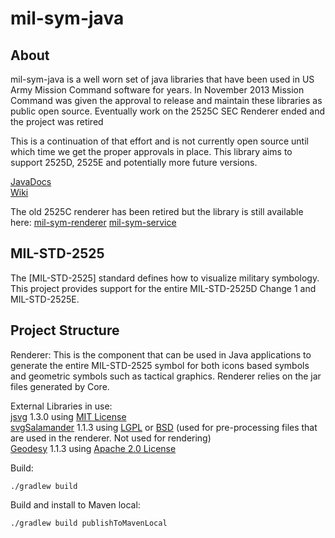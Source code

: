 # mil-sym-java

About
-----------
mil-sym-java is a well worn set of java libraries that have been used in US Army Mission Command software for years.  In November 2013 Mission Command was given the approval to release and maintain these libraries as public open source.  Eventually work on the 2525C SEC Renderer ended and the project was retired

This is a continuation of that effort and is not currently open source until which time we get the proper approvals in place.
This library aims to support 2525D, 2525E and potentially more future versions.

[JavaDocs](https://missioncommand.github.io/javadoc/2525D/java/index.html)  
[Wiki](https://github.com/missioncommand/mil-sym-java/wiki)

The old 2525C renderer has been retired but the library is still available here:
[mil-sym-renderer](https://central.sonatype.com/artifact/io.github.missioncommand/mil-sym-renderer/0.1.41)
[mil-sym-service](https://central.sonatype.com/artifact/io.github.missioncommand/mil-sym-service/0.1.41)


MIL-STD-2525
-----------
The [MIL-STD-2525] standard defines how to visualize military symbology.  This project provides support for the entire MIL-STD-2525D Change 1 and MIL-STD-2525E.

Project Structure
------------
Renderer: This is the component that can be used in Java applications to generate the entire MIL-STD-2525 symbol for both icons based symbols and geometric symbols such as tactical graphics.  Renderer relies on the jar files generated by Core.

External Libraries in use:  
[jsvg](https://github.com/weisJ/jsvg) 1.3.0 using [MIT License](https://github.com/weisJ/jsvg/blob/master/LICENSE)  
[svgSalamander](https://github.com/blackears/svgSalamander)  1.1.3 using [LGPL](https://github.com/blackears/svgSalamander/blob/master/www/license/license-lgpl.txt) or [BSD](https://github.com/blackears/svgSalamander/blob/master/www/license/license-bsd.txt)  (used for pre-processing files that are used in the renderer. Not used for rendering)  
[Geodesy](https://github.com/mgavaghan/geodesy)  1.1.3 using [Apache 2.0 License](http://www.apache.org/licenses/LICENSE-2.0)  
  


Build:
````
./gradlew build
````

Build and install to Maven local:
````
./gradlew build publishToMavenLocal
````

  
    

